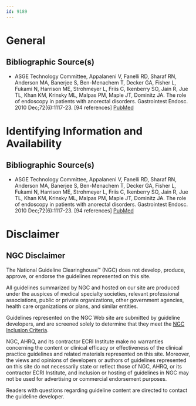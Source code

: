 ```yaml
---
id: 9189
---
```


# General

## Bibliographic Source(s)

- ASGE Technology Committee, Appalaneni V, Fanelli RD, Sharaf RN, Anderson MA, Banerjee S, Ben-Menachem T, Decker GA, Fisher L, Fukami N, Harrison ME, Strohmeyer L, Friis C, Ikenberry SO, Jain R, Jue TL, Khan KM, Krinsky ML, Malpas PM, Maple JT, Dominitz JA. The role of endoscopy in patients with anorectal disorders. Gastrointest Endosc. 2010 Dec;72(6):1117-23. [94 references] [ PubMed ](http://www.ncbi.nlm.nih.gov/entrez/query.fcgi?cmd=Retrieve&db=pubmed&dopt=Abstract&list_uids=21111864)

# Identifying Information and Availability

## Bibliographic Source(s)

- ASGE Technology Committee, Appalaneni V, Fanelli RD, Sharaf RN, Anderson MA, Banerjee S, Ben-Menachem T, Decker GA, Fisher L, Fukami N, Harrison ME, Strohmeyer L, Friis C, Ikenberry SO, Jain R, Jue TL, Khan KM, Krinsky ML, Malpas PM, Maple JT, Dominitz JA. The role of endoscopy in patients with anorectal disorders. Gastrointest Endosc. 2010 Dec;72(6):1117-23. [94 references] [ PubMed ](http://www.ncbi.nlm.nih.gov/entrez/query.fcgi?cmd=Retrieve&db=pubmed&dopt=Abstract&list_uids=21111864)

# Disclaimer

## NGC Disclaimer

The National Guideline Clearinghouse™ (NGC) does not develop, produce, approve, or endorse the guidelines represented on this site.

All guidelines summarized by NGC and hosted on our site are produced under the auspices of medical specialty societies, relevant professional associations, public or private organizations, other government agencies, health care organizations or plans, and similar entities.

Guidelines represented on the NGC Web site are submitted by guideline developers, and are screened solely to determine that they meet the [NGC Inclusion Criteria](/help-and-about/summaries/inclusion-criteria).

NGC, AHRQ, and its contractor ECRI Institute make no warranties concerning the content or clinical efficacy or effectiveness of the clinical practice guidelines and related materials represented on this site. Moreover, the views and opinions of developers or authors of guidelines represented on this site do not necessarily state or reflect those of NGC, AHRQ, or its contractor ECRI Institute, and inclusion or hosting of guidelines in NGC may not be used for advertising or commercial endorsement purposes.

Readers with questions regarding guideline content are directed to contact the guideline developer.

